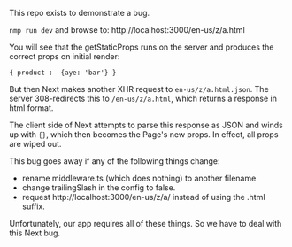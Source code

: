 This repo exists to demonstrate a bug.

`nmp run dev` and browse to:
http://localhost:3000/en-us/z/a.html

You will see that the getStaticProps runs on the server and produces the correct props on initial render: 
```
{ product :  {aye: 'bar'} }
```

But then Next makes another XHR request to `en-us/z/a.html.json`.  The server 308-redirects this to `/en-us/z/a.html`, which returns a response 
in html format.


The client side of Next attempts to parse this response as JSON and winds up with `{}`, which then becomes the Page's new props.  In effect, all props are wiped out.

This bug goes away if any of the following things change:
 * rename middleware.ts (which does nothing) to another filename
 * change trailingSlash in the config to false.
 * request http://localhost:3000/en-us/z/a/ instead of using the .html suffix.

 Unfortunately, our app requires all of these things.  So we have to deal with this Next bug.